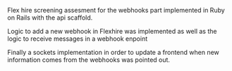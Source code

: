 Flex hire screening assesment for the webhooks part implemented in Ruby on Rails with the api scaffold.

Logic to add a new webhook in Flexhire was implemented as well as the logic to receive messages in a webhook enpoint

Finally a sockets implementation in order to update a frontend when new information comes from the webhooks was pointed out.
